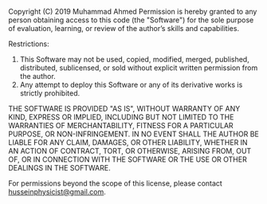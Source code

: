 Copyright (C) 2019 Muhammad Ahmed
Permission is hereby granted to any person obtaining access to this code (the "Software") for the sole purpose of evaluation, learning, or review of the author’s skills and capabilities.

Restrictions:
1. This Software may not be used, copied, modified, merged, published, distributed, sublicensed, or sold without explicit written permission from the author.
2. Any attempt to deploy this Software or any of its derivative works is strictly prohibited.

THE SOFTWARE IS PROVIDED "AS IS", WITHOUT WARRANTY OF ANY KIND, EXPRESS OR IMPLIED, INCLUDING BUT NOT LIMITED TO THE WARRANTIES OF MERCHANTABILITY, FITNESS FOR A PARTICULAR PURPOSE, OR NON-INFRINGEMENT. IN NO EVENT SHALL THE AUTHOR BE LIABLE FOR ANY CLAIM, DAMAGES, OR OTHER LIABILITY, WHETHER IN AN ACTION OF CONTRACT, TORT, OR OTHERWISE, ARISING FROM, OUT OF, OR IN CONNECTION WITH THE SOFTWARE OR THE USE OR OTHER DEALINGS IN THE SOFTWARE.

For permissions beyond the scope of this license, please contact husseinphysicist@gmail.com.

